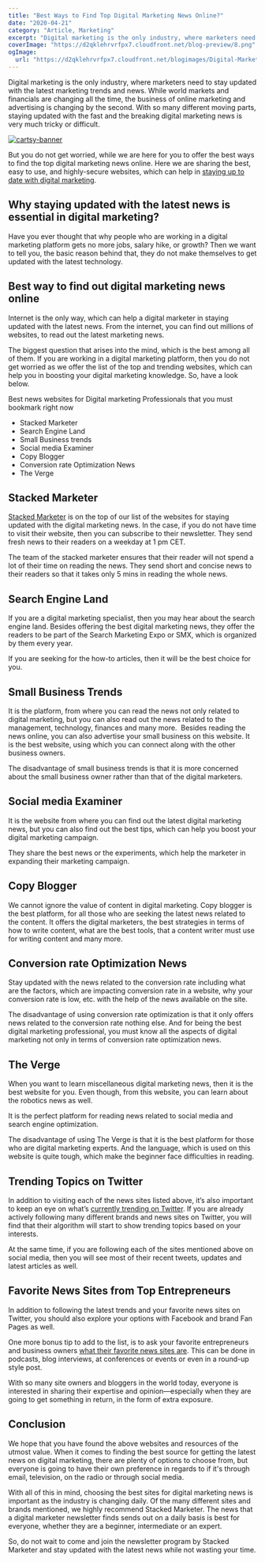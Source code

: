 ```yaml
---
title: "Best Ways to Find Top Digital Marketing News Online?"
date: "2020-04-21"
category: "Article, Marketing"
excerpt: "Digital marketing is the only industry, where marketers need to stay updated with the latest marketing trends and news. While world markets and financials are changing all the time, the business of online marketing and advertising is changing by the second. With so many different moving parts, staying updated with the fast and the breaking"
coverImage: "https://d2qklehrvrfpx7.cloudfront.net/blog-preview/8.png"
ogImage:
  url: "https://d2qklehrvrfpx7.cloudfront.net/blogimages/Digital-Marketing-News-Online.png"
---
```


Digital marketing is the only industry, where marketers need to stay updated with the latest marketing trends and news. While world markets and financials are changing all the time, the business of online marketing and advertising is changing by the second. With so many different moving parts, staying updated with the fast and the breaking digital marketing news is very much tricky or difficult.

[![cartsy-banner](https://d2qklehrvrfpx7.cloudfront.net/blogimages/cartsy-banner.jpg)](https://bit.ly/cartsyTheme)

But you do not get worried, while we are here for you to offer the best ways to find the top digital marketing news online. Here we are sharing the best, easy to use, and highly-secure websites, which can help in [staying up to date with digital marketing](https://www.jeffbullas.com/digital-marketing-news-online/).

## Why staying updated with the latest news is essential in digital marketing?

Have you ever thought that why people who are working in a digital marketing platform gets no more jobs, salary hike, or growth? Then we want to tell you, the basic reason behind that, they do not make themselves to get updated with the latest technology.

## Best way to find out digital marketing news online

Internet is the only way, which can help a digital marketer in staying updated with the latest news. From the internet, you can find out millions of websites, to read out the latest marketing news.

The biggest question that arises into the mind, which is the best among all of them. If you are working in a digital marketing platform, then you do not get worried as we offer the list of the top and trending websites, which can help you in boosting your digital marketing knowledge. So, have a look below.

Best news websites for Digital marketing Professionals that you must bookmark right now

- Stacked Marketer
- Search Engine Land
- Small Business trends
- Social media Examiner
- Copy Blogger
- Conversion rate Optimization News
- The Verge

## Stacked Marketer

[Stacked Marketer](https://zacjohnson.com/stacked-marketer/) is on the top of our list of the websites for staying updated with the digital marketing news. In the case, if you do not have time to visit their website, then you can subscribe to their newsletter. They send fresh news to their readers on a weekday at 1 pm CET.

The team of the stacked marketer ensures that their reader will not spend a lot of their time on reading the news. They send short and concise news to their readers so that it takes only 5 mins in reading the whole news.

## Search Engine Land

If you are a digital marketing specialist, then you may hear about the search engine land. Besides offering the best digital marketing news, they offer the readers to be part of the Search Marketing Expo or SMX, which is organized by them every year.

If you are seeking for the how-to articles, then it will be the best choice for you.

## Small Business Trends

It is the platform, from where you can read the news not only related to digital marketing, but you can also read out the news related to the management, technology, finances and many more.  Besides reading the news online, you can also advertise your small business on this website. It is the best website, using which you can connect along with the other business owners.

The disadvantage of small business trends is that it is more concerned about the small business owner rather than that of the digital marketers.

## Social media Examiner

It is the website from where you can find out the latest digital marketing news, but you can also find out the best tips, which can help you boost your digital marketing campaign.

They share the best news or the experiments, which help the marketer in expanding their marketing campaign.

## Copy Blogger

We cannot ignore the value of content in digital marketing. Copy blogger is the best platform, for all those who are seeking the latest news related to the content. It offers the digital marketers, the best strategies in terms of how to write content, what are the best tools, that a content writer must use for writing content and many more.

## Conversion rate Optimization News

Stay updated with the news related to the conversion rate including what are the factors, which are impacting conversion rate in a website, why your conversion rate is low, etc. with the help of the news available on the site.

The disadvantage of using conversion rate optimization is that it only offers news related to the conversion rate nothing else. And for being the best digital marketing professional, you must know all the aspects of digital marketing not only in terms of conversion rate optimization news.

## The Verge

When you want to learn miscellaneous digital marketing news, then it is the best website for you. Even though, from this website, you can learn about the robotics news as well.

It is the perfect platform for reading news related to social media and search engine optimization.

The disadvantage of using The Verge is that it is the best platform for those who are digital marketing experts. And the language, which is used on this website is quite tough, which make the beginner face difficulties in reading.

## Trending Topics on Twitter

In addition to visiting each of the news sites listed above, it’s also important to keep an eye on what’s [currently trending on Twitter](https://famoid.com/twitter-timeline-is-not-updating-properly/). If you are already actively following many different brands and news sites on Twitter, you will find that their algorithm will start to show trending topics based on your interests.

At the same time, if you are following each of the sites mentioned above on social media, then you will see most of their recent tweets, updates and latest articles as well.

## Favorite News Sites from Top Entrepreneurs

In addition to following the latest trends and your favorite news sites on Twitter, you should also explore your options with Facebook and brand Fan Pages as well.

One more bonus tip to add to the list, is to ask your favorite entrepreneurs and business owners [what their favorite news sites are](https://blogreign.com/50-entrepreneurs-share-their-favorite-tech-and-business-news-sites/). This can be done in podcasts, blog interviews, at conferences or events or even in a round-up style post.

With so many site owners and bloggers in the world today, everyone is interested in sharing their expertise and opinion—especially when they are going to get something in return, in the form of extra exposure.

## Conclusion

We hope that you have found the above websites and resources of the utmost value. When it comes to finding the best source for getting the latest news on digital marketing, there are plenty of options to choose from, but everyone is going to have their own preference in regards to if it's through email, television, on the radio or through social media.

With all of this in mind, choosing the best sites for digital marketing news is important as the industry is changing daily. Of the many different sites and brands mentioned, we highly recommend Stacked Marketer. The news that a digital marketer newsletter finds sends out on a daily basis is best for everyone, whether they are a beginner, intermediate or an expert.

So, do not wait to come and join the newsletter program by Stacked Marketer and stay updated with the latest news while not wasting your time.
